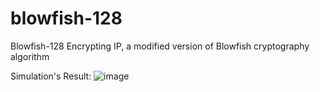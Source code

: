 # blowfish-128
Blowfish-128 Encrypting IP, a modified version of Blowfish cryptography algorithm

Simulation's Result:
![image](https://github.com/user-attachments/assets/2d61d399-4129-4101-b62a-23d7d0c55034)
